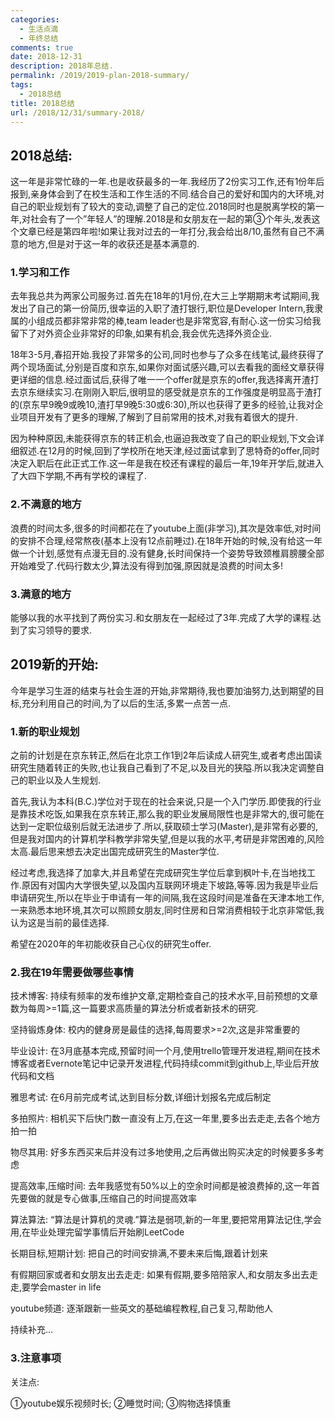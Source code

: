 ```yaml
---
categories:
  - 生活点滴
  - 年终总结
comments: true
date: 2018-12-31
description: 2018年总结.
permalink: /2019/2019-plan-2018-summary/
tags:
  - 2018总结
title: 2018总结
url: /2018/12/31/summary-2018/
---
```



## 2018总结:
这一年是非常忙碌的一年.也是收获最多的一年.我经历了2份实习工作,还有1份年后报到,亲身体会到了在校生活和工作生活的不同.结合自己的爱好和国内的大环境,对自己的职业规划有了较大的变动,调整了自己的定位.2018同时也是脱离学校的第一年,对社会有了一个”年轻人”的理解.2018是和女朋友在一起的第③个年头,发表这个文章已经是第四年啦!如果让我对过去的一年打分,我会给出8/10,虽然有自己不满意的地方,但是对于这一年的收获还是基本满意的.

### 1.学习和工作
去年我总共为两家公司服务过.首先在18年的1月份,在大三上学期期末考试期间,我发出了自己的第一份简历,很幸运的入职了渣打银行,职位是Developer Intern,我隶属的小组成员都非常非常的棒,team leader也是非常宽容,有耐心.这一份实习给我留下了对外资企业非常好的印象,如果有机会,我会优先选择外资企业.

18年3-5月,春招开始.我投了非常多的公司,同时也参与了众多在线笔试,最终获得了两个现场面试,分别是百度和京东,如果你对面试感兴趣,可以去看我的面经文章获得更详细的信息.经过面试后,获得了唯一一个offer就是京东的offer,我选择离开渣打去京东继续实习.在刚刚入职后,很明显的感受就是京东的工作强度是明显高于渣打的(京东早9晚9或晚10,渣打早9晚5:30或6:30),所以也获得了更多的经验,让我对企业项目开发有了更多的理解,了解到了目前常用的技术,对我有着很大的提升.

因为种种原因,未能获得京东的转正机会,也逼迫我改变了自己的职业规划,下文会详细叙述.在12月的时候,回到了学校所在地天津,经过面试拿到了思特奇的offer,同时决定入职后在此正式工作.这一年是我在校还有课程的最后一年,19年开学后,就进入了大四下学期,不再有学校的课程了.

### 2.不满意的地方
浪费的时间太多,很多的时间都花在了youtube上面(非学习),其次是效率低,对时间的安排不合理,经常熬夜(基本上没有12点前睡过).在18年开始的时候,没有给这一年做一个计划,感觉有点漫无目的.没有健身,长时间保持一个姿势导致颈椎肩膀腰全部开始难受了.代码行数太少,算法没有得到加强,原因就是浪费的时间太多!

### 3.满意的地方
能够以我的水平找到了两份实习.和女朋友在一起经过了3年.完成了大学的课程.达到了实习领导的要求.

## 2019新的开始:
今年是学习生涯的结束与社会生涯的开始,非常期待,我也要加油努力,达到期望的目标,充分利用自己的时间,为了以后的生活,多累一点苦一点.

### 1.新的职业规划
之前的计划是在京东转正,然后在北京工作1到2年后读成人研究生,或者考虑出国读研究生随着转正的失败,也让我自己看到了不足,以及目光的狭隘.所以我决定调整自己的职业以及人生规划.

首先,我认为本科(B.C.)学位对于现在的社会来说,只是一个入门学历.即使我的行业是靠技术吃饭,如果我在京东转正,那么我的职业发展局限性也是非常大的,很可能在达到一定职位级别后就无法进步了.所以,获取硕士学习(Master),是非常有必要的,但是我对国内的计算机学科教学非常失望,但是以我的水平,考研是非常困难的,风险太高.最后思来想去决定出国完成研究生的Master学位.

经过考虑,我选择了加拿大,并且希望在完成研究生学位后拿到枫叶卡,在当地找工作.原因有对国内大学很失望,以及国内互联网环境走下坡路,等等.因为我是毕业后申请研究生,所以在毕业于申请有一年的间隔,我在这段时间是准备在天津本地工作,一来熟悉本地环境,其次可以照顾女朋友,同时住房和日常消费相较于北京非常低,我认为这是当前的最佳选择.

希望在2020年的年初能收获自己心仪的研究生offer.

### 2.我在19年需要做哪些事情
技术博客: 持续有频率的发布维护文章,定期检查自己的技术水平,目前预想的文章数为每周>=1篇,这一篇要求高质量的算法分析或者新技术的研究.

坚持锻炼身体: 校内的健身房是最佳的选择,每周要求>=2次,这是非常重要的

毕业设计: 在3月底基本完成,预留时间一个月,使用trello管理开发进程,期间在技术博客或者Evernote笔记中记录开发进程,代码持续commit到github上,毕业后开放代码和文档

雅思考试: 在6月前完成考试,达到目标分数,详细计划报名完成后制定

多拍照片: 相机买下后快门数一直没有上万,在这一年里,要多出去走走,去各个地方拍一拍

物尽其用: 好多东西买来后并没有过多地使用,之后再做出购买决定的时候要多多考虑

提高效率,压缩时间: 去年我感觉有50%以上的空余时间都是被浪费掉的,这一年首先要做的就是专心做事,压缩自己的时间提高效率

算法算法: “算法是计算机的灵魂.”算法是弱项,新的一年里,要把常用算法记住,学会用,在毕业处理完留学事情后开始刷LeetCode

长期目标,短期计划: 把自己的时间安排满,不要未来后悔,跟着计划来

有假期回家或者和女朋友出去走走: 如果有假期,要多陪陪家人,和女朋友多出去走走,要学会master in life

youtube频道: 逐渐跟新一些英文的基础编程教程,自己复习,帮助他人

持续补充…

### 3.注意事项
关注点:

①youtube娱乐视频时长; ②睡觉时间; ③购物选择慎重